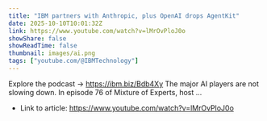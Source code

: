 ```yaml
---
title: "IBM partners with Anthropic, plus OpenAI drops AgentKit"
date: 2025-10-10T10:01:32Z
link: https://www.youtube.com/watch?v=lMrOvPloJ0o
showShare: false
showReadTime: false
thumbnail: images/ai.png
tags: ["youtube.com/@IBMTechnology"]
---
```

Explore the podcast → https://ibm.biz/Bdb4Xy The major AI players are not slowing down. In episode 76 of Mixture of Experts, host ...

- Link to article: https://www.youtube.com/watch?v=lMrOvPloJ0o